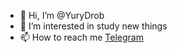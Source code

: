 - 👋 Hi, I’m @YuryDrob
- 👀 I’m interested in study new things
- 📫 How to reach me [Telegram](https://t.me/maverrr77) 

<!---
YuryDrob/YuryDrob is a ✨ special ✨ repository because its `README.md` (this file) appears on your GitHub profile.
You can click the Preview link to take a look at your changes.
--->
